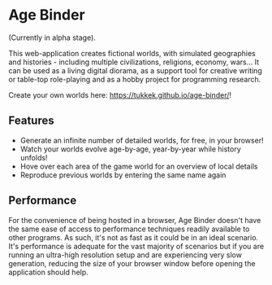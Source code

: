 # Age Binder

(Currently in alpha stage).

This web-application creates fictional worlds, with simulated geographies and histories - including multiple civilizations, religions, economy, wars... It can be used as a living digital diorama, as a support tool for creative writing or table-top role-playing and as a hobby project for programming research.

Create your own worlds here: https://tukkek.github.io/age-binder/!

## Features

- Generate an infinite number of detailed worlds, for free, in your browser!
- Watch your worlds evolve age-by-age, year-by-year while history unfolds!
- Hove over each area of the game world for an overview of local details
- Reproduce previous worlds by entering the same name again

## Performance

For the convenience of being hosted in a browser, Age Binder doesn't have the same ease of access to performance techniques readily available to other programs. As such, it's not as fast as it could be in an ideal scenario. It's performance is adequate for the vast majority of scenarios but if you are running an ultra-high resolution setup and are experiencing very slow generation, reducing the size of your browser window before opening the application should help.
